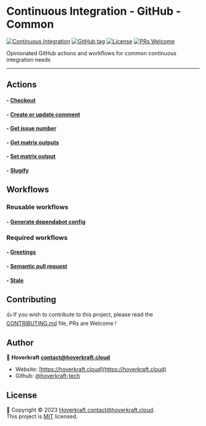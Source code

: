 # Continuous Integration - GitHub - Common

[![Continuous Integration](https://github.com/hoverkraft-tech/ci-github-common/actions/workflows/__main-ci.yml/badge.svg)](https://github.com/hoverkraft-tech/ci-github-common/actions/workflows/__main-ci.yml)
[![GitHub tag](https://img.shields.io/github/tag/hoverkraft-tech/ci-github-common?include_prereleases=&sort=semver&color=blue)](https://github.com/hoverkraft-tech/ci-github-common/releases/)
[![License](https://img.shields.io/badge/License-MIT-blue)](#license)
[![PRs Welcome](https://img.shields.io/badge/PRs-welcome-brightgreen.svg)](CONTRIBUTING.md)

Opinionated GitHub actions and workflows for common continuous integration needs

---

## Actions

#### - [Checkout](actions/checkout/README.md)

#### - [Create or update comment](actions/create-or-update-comment/README.md)

#### - [Get issue number](actions/get-issue-number/README.md)

#### - [Get matrix outputs](actions/get-matrix-outputs/README.md)

#### - [Set matrix output](actions/set-matrix-output/README.md)

#### - [Slugify](actions/slugify/README.md)

## Workflows

### Reusable workflows

#### - [Generate dependabot config](.github/workflows/generate-dependabot-config.md)

### Required workflows

#### - [Greetings](.github/workflows/greetings.md)

#### - [Semantic pull request](.github/workflows/semantic-pull-request.md)

#### - [Stale](.github/workflows/stale.md)

## Contributing

👍 If you wish to contribute to this project, please read the [CONTRIBUTING.md](CONTRIBUTING.md) file, PRs are Welcome !

## Author

🏢 **Hoverkraft <contact@hoverkraft.cloud>**

- Website: [https://hoverkraft.cloud](https://hoverkraft.cloud)
- Github: [@hoverkraft-tech](https://github.com/hoverkraft-tech)

## License

📝 Copyright © 2023 [Hoverkraft <contact@hoverkraft.cloud>](https://hoverkraft.cloud).<br />
This project is [MIT](LICENSE) licensed.
